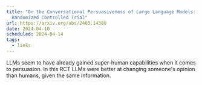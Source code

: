 ```yaml
---
title: "On the Conversational Persuasiveness of Large Language Models: A
  Randomized Controlled Trial"
url: https://arxiv.org/abs/2403.14380
date: 2024-04-10
scheduled: 2024-04-14
tags:
  - links
---
```


LLMs seem to have already gained super-human capabilities when it comes to persuasion. In this RCT LLMs were better at changing someone's opinion than humans, given the same information.
